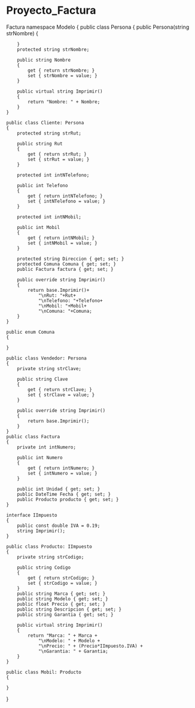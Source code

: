 # Proyecto_Factura
Factura
namespace Modelo
{
    public class Persona
    {
        public Persona(string strNombre)
        {

        }
        protected string strNombre;

        public string Nombre
        {
            get { return strNombre; }
            set { strNombre = value; }
        }

        public virtual string Imprimir()
        {
            return "Nombre: " + Nombre;
        }
    }
    
    public class Cliente: Persona
    {
        protected string strRut;

        public string Rut
        {
            get { return strRut; }
            set { strRut = value; }
        }

        protected int intNTelefono;

        public int Telefono
        {
            get { return intNTelefono; }
            set { intNTelefono = value; }
        }

        protected int intNMobil;

        public int Mobil
        {
            get { return intNMobil; }
            set { intNMobil = value; }
        }

        protected string Direccion { get; set; }
        protected Comuna Comuna { get; set; }
        public Factura factura { get; set; }

        public override string Imprimir()
        {
            return base.Imprimir()+
                "\nRut: "+Rut+
                "\nTelefono: "+Telefono+
                "\nMobil: "+Mobil+
                "\nComuna: "+Comuna;
        }
    }
    
    public enum Comuna
    {

    }
    
    public class Vendedor: Persona
    {
        private string strClave;

        public string Clave
        {
            get { return strClave; }
            set { strClave = value; }
        }

        public override string Imprimir()
        {
            return base.Imprimir();
        }
    }
    public class Factura
    {
        private int intNumero;

        public int Numero
        {
            get { return intNumero; }
            set { intNumero = value; }
        }

        public int Unidad { get; set; }
        public DateTime Fecha { get; set; }
        public Producto producto { get; set; }
    }
    
    interface IImpuesto
    {
        public const double IVA = 0.19;
        string Imprimir();
    }
    
    public class Producto: IImpuesto
    {
        private string strCodigo;

        public string Codigo
        {
            get { return strCodigo; }
            set { strCodigo = value; }
        }
        public string Marca { get; set; }
        public string Modelo { get; set; }
        public float Precio { get; set; }
        public string Descripcion { get; set; }
        public string Garantia { get; set; }

        public virtual string Imprimir()
        {
            return "Marca: " + Marca +
                "\nModelo: " + Modelo +
                "\nPrecio: " + (Precio*IImpuesto.IVA) +
                "\nGarantia: " + Garantia;
        }
    }
    
    public class Mobil: Producto
    {

    }
}
